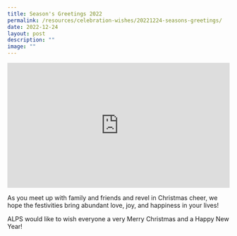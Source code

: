 ```yaml
---
title: Season's Greetings 2022
permalink: /resources/celebration-wishes/20221224-seasons-greetings/
date: 2022-12-24
layout: post
description: ""
image: ""
---
```

<iframe allow="autoplay; clipboard-write; encrypted-media; picture-in-picture; web-share" allowfullscreen="true" frameborder="0" scrolling="no" style="border:none;overflow:hidden;aspect-ratio: 16 / 9; width: 100%; height: auto" src="https://www.facebook.com/plugins/video.php?height=314&amp;href=https%3A%2F%2Fwww.facebook.com%2Falpshealthcaresupplychain%2Fvideos%2F729420991559637%2F&amp;show_text=false&amp;width=560&amp;t=0"></iframe>

As you meet up with family and friends and revel in Christmas cheer, we hope the festivities bring abundant love, joy, and happiness in your lives!

ALPS would like to wish everyone a very&nbsp;Merry Christmas and a Happy New Year!